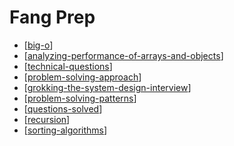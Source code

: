 # Fang Prep

- [[big-o]]
- [[analyzing-performance-of-arrays-and-objects]]
- [[technical-questions]]
- [[problem-solving-approach]]
- [[grokking-the-system-design-interview]]
- [[problem-solving-patterns]]
- [[questions-solved]]
- [[recursion]]
- [[sorting-algorithms]]

[//begin]: # "Autogenerated link references for markdown compatibility"
[big-o]: big-o "big-o"
[analyzing-performance-of-arrays-and-objects]: analyzing-performance-of-arrays-and-objects "analyzing-performance-of-arrays-and-objects"
[technical-questions]: technical-questions "technical-questions"
[problem-solving-approach]: problem-solving-approach "problem-solving-approach"
[grokking-the-system-design-interview]: grokking-the-system-design-interview "grokking-the-system-design-interview"
[problem-solving-patterns]: problem-solving-patterns "problem-solving-patterns"
[questions-solved]: questions-solved "questions-solved"
[recursion]: recursion "recursion"
[sorting-algorithms]: sorting-algorithms "sorting-algorithms"
[//end]: # "Autogenerated link references"
